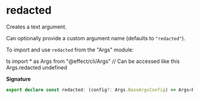 # redacted

Creates a text argument.

Can optionally provide a custom argument name (defaults to `"redacted"`).

To import and use `redacted` from the "Args" module:

ts
import \* as Args from "@effect/cli/Args"
// Can be accessed like this
Args.redacted
undefined

**Signature**

```ts
export declare const redacted: (config?: Args.BaseArgsConfig) => Args<Redacted>
```
